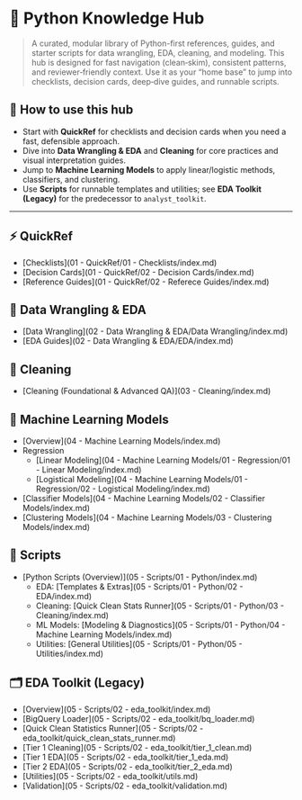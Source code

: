 # 🐍 Python Knowledge Hub

> A curated, modular library of Python-first references, guides, and starter scripts for data wrangling, EDA, cleaning, and modeling. This hub is designed for fast navigation (clean‑skim), consistent patterns, and reviewer‑friendly context. Use it as your “home base” to jump into checklists, decision cards, deep‑dive guides, and runnable scripts.

## 📌 How to use this hub
- Start with **QuickRef** for checklists and decision cards when you need a fast, defensible approach.
- Dive into **Data Wrangling & EDA** and **Cleaning** for core practices and visual interpretation guides.
- Jump to **Machine Learning Models** to apply linear/logistic methods, classifiers, and clustering.
- Use **Scripts** for runnable templates and utilities; see **EDA Toolkit (Legacy)** for the predecessor to `analyst_toolkit`.

---

## ⚡ QuickRef
- [Checklists](01 - QuickRef/01 - Checklists/index.md)
- [Decision Cards](01 - QuickRef/02 - Decision Cards/index.md)
- [Reference Guides](01 - QuickRef/02 - Referece Guides/index.md)

## 🧭 Data Wrangling & EDA
- [Data Wrangling](02 - Data Wrangling & EDA/Data Wrangling/index.md)
- [EDA Guides](02 - Data Wrangling & EDA/EDA/index.md)

## 🧼 Cleaning
- [Cleaning (Foundational & Advanced QA)](03 - Cleaning/index.md)

## 🤖 Machine Learning Models
- [Overview](04 - Machine Learning Models/index.md)
- Regression
  - [Linear Modeling](04 - Machine Learning Models/01 - Regression/01 - Linear Modeling/index.md)
  - [Logistical Modeling](04 - Machine Learning Models/01 - Regression/02 - Logistical Modeling/index.md)
- [Classifier Models](04 - Machine Learning Models/02 - Classifier Models/index.md)
- [Clustering Models](04 - Machine Learning Models/03 - Clustering Models/index.md)

## 🧪 Scripts
- [Python Scripts (Overview)](05 - Scripts/01 - Python/index.md)
  - EDA: [Templates & Extras](05 - Scripts/01 - Python/02 - EDA/index.md)
  - Cleaning: [Quick Clean Stats Runner](05 - Scripts/01 - Python/03 - Cleaning/index.md)
  - ML Models: [Modeling & Diagnostics](05 - Scripts/01 - Python/04 - Machine Learning Models/index.md)
  - Utilities: [General Utilities](05 - Scripts/01 - Python/05 - Utilities/index.md)

## 🗂️ EDA Toolkit (Legacy)
- [Overview](05 - Scripts/02 - eda_toolkit/index.md)
- [BigQuery Loader](05 - Scripts/02 - eda_toolkit/bq_loader.md)
- [Quick Clean Statistics Runner](05 - Scripts/02 - eda_toolkit/quick_clean_stats_runner.md)
- [Tier 1 Cleaning](05 - Scripts/02 - eda_toolkit/tier_1_clean.md)
- [Tier 1 EDA](05 - Scripts/02 - eda_toolkit/tier_1_eda.md)
- [Tier 2 EDA](05 - Scripts/02 - eda_toolkit/tier_2_eda.md)
- [Utilities](05 - Scripts/02 - eda_toolkit/utils.md)
- [Validation](05 - Scripts/02 - eda_toolkit/validation.md)
